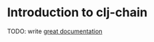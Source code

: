 # Introduction to clj-chain

TODO: write [great documentation](http://jacobian.org/writing/what-to-write/)
